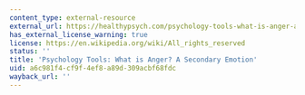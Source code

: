 ```yaml
---
content_type: external-resource
external_url: https://healthypsych.com/psychology-tools-what-is-anger-a-secondary-emotion/
has_external_license_warning: true
license: https://en.wikipedia.org/wiki/All_rights_reserved
status: ''
title: 'Psychology Tools: What is Anger? A Secondary Emotion'
uid: a6c981f4-cf9f-4ef8-a89d-309acbf68fdc
wayback_url: ''
---
```

